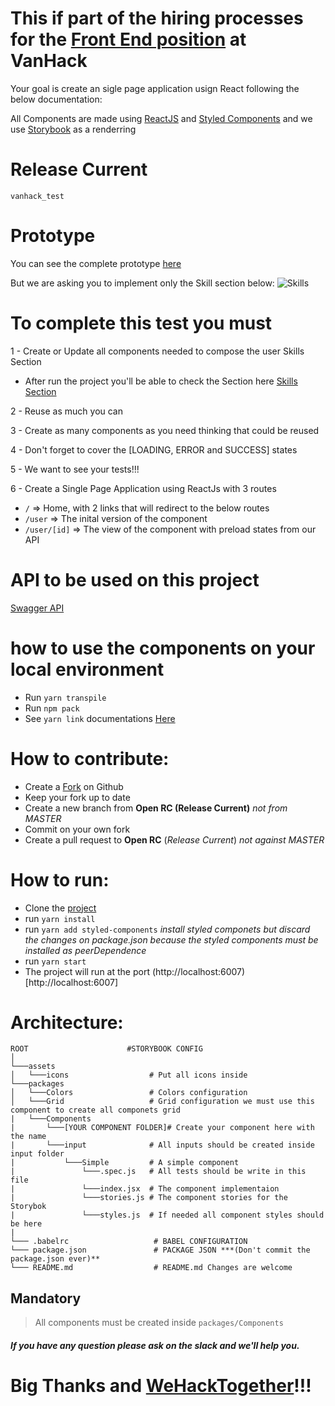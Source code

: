 # This if part of the hiring processes for the [Front End position](http://bit.ly/vanhack-react-job) at VanHack

Your goal is create an sigle page application usign React following the below documentation:

All Components are made using [ReactJS](https://reactjs.org/) and [Styled Components](https://styled-components.com/) and we use [Storybook](https://storybook.js.org/) as a renderring

# Release Current
`vanhack_test`

# Prototype

You can see the complete prototype [here](https://scene.zeplin.io/project/5e309b1a46e5cf7deacb0cd7)

But we are asking you to implement only the Skill section below:
![Skills](https://pleno.news/wp-content/uploads/2019/09/plenonews_69429078_424547198412357_2917137491588994799_n-1024x684.jpg)


# To complete this test you must 
1 - Create or Update all components needed to compose the user Skills Section
 * After run the project you'll be able to check the Section here [Skills Section](http://localhost:6007/?path=/story/sections-skills--default)
 
2 - Reuse as much you can

3 - Create as many components as you need thinking that could be reused

4 - Don't forget to cover the [LOADING, ERROR and SUCCESS] states

5 - We want to see your tests!!!

6 - Create a Single Page Application using ReactJs with 3 routes
* `/` => Home, with 2 links that will redirect to the below routes
* `/user` => The inital version of the component
* `/user/[id]` => The view of the component with preload states from our API

# API to be used on this project
[Swagger API](https://react-job-api-test.azurewebsites.net/swagger/index.html)

# how to use the components on your local environment

* Run `yarn transpile`
* Run `npm pack`
* See `yarn link` documentations [Here](https://classic.yarnpkg.com/en/docs/cli/link/)

# How to contribute:

* Create a [Fork](https://help.github.com/en/github/getting-started-with-github/fork-a-repo) on Github
* Keep your fork up to date
* Create a new branch from **Open RC (Release Current)** *not from MASTER*
* Commit on your own fork
* Create a pull request to **Open RC** (*Release Current*) *not against MASTER*

# How to run:

* Clone the [project](#)
* run `yarn install`
* run `yarn add styled-components` *install styled componets but discard the changes on package.json because the styled components must be installed as peerDependence*
* run `yarn start`
* The project will run at the port (http://localhost:6007)[http://localhost:6007]


# Architecture:

 ```
ROOT                      #STORYBOOK CONFIG
│
└───assets
│   └───icons                  # Put all icons inside
└───packages
│   └───Colors                 # Colors configuration
│   └───Grid                   # Grid configuration we must use this component to create all componets grid
|   └───Components    
|       └───[YOUR COMPONENT FOLDER]# Create your component here with the name
|       └───input              # All inputs should be created inside input folder
|           └───Simple         # A simple component
|               └───.spec.js   # All tests should be write in this file
|               └───index.jsx  # The component implementaion
|               └───stories.js # The component stories for the Storybok
|               └───styles.js  # If needed all component styles should be here
|
└─── .babelrc                   # BABEL CONFIGURATION
└─── package.json               # PACKAGE JSON ***(Don't commit the package.json ever)**
└─── README.md                  # README.md Changes are welcome
```

## Mandatory
> All components must be created inside `packages/Components`

##### If you have any question please ask on the slack and we'll help you.

# Big Thanks and [WeHackTogether](https://vanhack.com/)!!!
